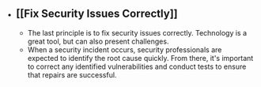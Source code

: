 - ## **[[Fix Security Issues Correctly]]**
	- The last principle is to fix security issues correctly. Technology is a great tool, but can also present challenges. 
	- When a security incident occurs, security professionals are expected to identify the root cause quickly. From there, it's important to correct any identified vulnerabilities and conduct tests to ensure that repairs are successful. 